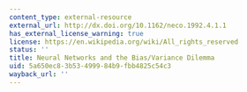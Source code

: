 ```yaml
---
content_type: external-resource
external_url: http://dx.doi.org/10.1162/neco.1992.4.1.1
has_external_license_warning: true
license: https://en.wikipedia.org/wiki/All_rights_reserved
status: ''
title: Neural Networks and the Bias/Variance Dilemma
uid: 5a650ec8-3b53-4999-84b9-fbb4825c54c3
wayback_url: ''
---
```

